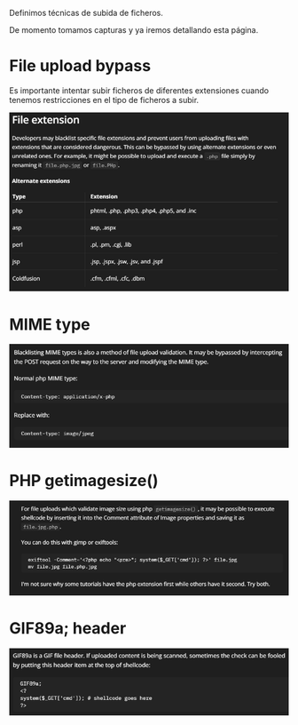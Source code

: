 Definimos técnicas de subida de ficheros.

De momento tomamos capturas y ya iremos detallando esta página.
# File upload bypass

Es importante intentar subir ficheros de diferentes extensiones cuando tenemos restricciones en el tipo de ficheros a subir.

![](/.gitbook/assets/File-Upload.png)

  
# MIME type
![](/.gitbook/assets/File-Upload-1.png)

# PHP getimagesize()
![](/.gitbook/assets/File-Upload-2.png)
# GIF89a; header
![](/.gitbook/assets/File-Upload-3.png)

